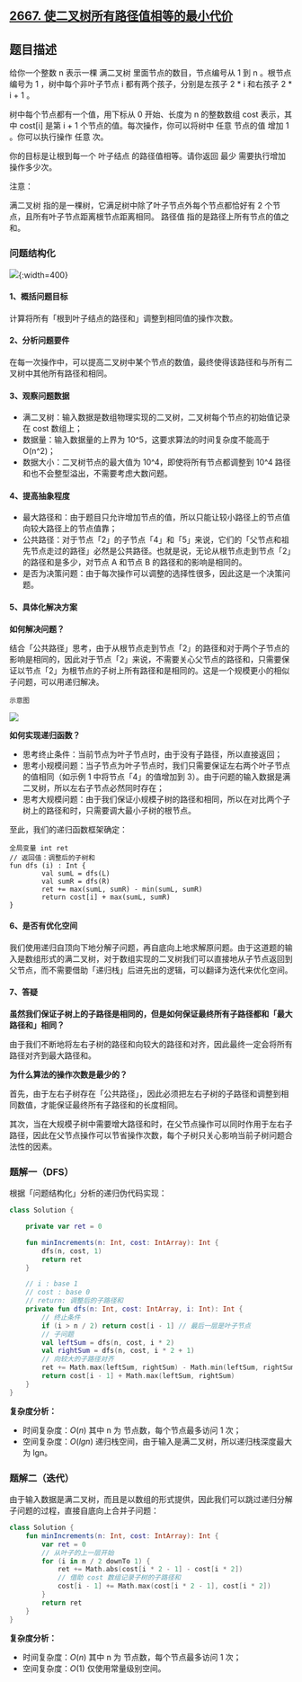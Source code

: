## [2667. 使二叉树所有路径值相等的最小代价](https://leetcode.cn/problems/make-costs-of-paths-equal-in-a-binary-tree/)

## 题目描述

给你一个整数 n 表示一棵 满二叉树 里面节点的数目，节点编号从 1 到 n 。根节点编号为 1 ，树中每个非叶子节点 i 都有两个孩子，分别是左孩子 2 * i 和右孩子 2 * i + 1 。

树中每个节点都有一个值，用下标从 0 开始、长度为 n 的整数数组 cost 表示，其中 cost[i] 是第 i + 1 个节点的值。每次操作，你可以将树中 任意 节点的值 增加 1 。你可以执行操作 任意 次。

你的目标是让根到每一个 叶子结点 的路径值相等。请你返回 最少 需要执行增加操作多少次。

注意：

满二叉树 指的是一棵树，它满足树中除了叶子节点外每个节点都恰好有 2 个节点，且所有叶子节点距离根节点距离相同。
路径值 指的是路径上所有节点的值之和。

### 问题结构化

![](https://pic.leetcode.cn/1683468511-yemwbV-T4.jpg){:width=400}

#### 1、概括问题目标

计算将所有「根到叶子结点的路径和」调整到相同值的操作次数。

#### 2、分析问题要件

在每一次操作中，可以提高二叉树中某个节点的数值，最终使得该路径和与所有二叉树中其他所有路径和相同。

#### 3、观察问题数据

- 满二叉树：输入数据是数组物理实现的二叉树，二叉树每个节点的初始值记录在 cost 数组上；
- 数据量：输入数据量的上界为 10^5，这要求算法的时间复杂度不能高于 O(n^2)；
- 数据大小：二叉树节点的最大值为 10^4，即使将所有节点都调整到 10^4 路径和也不会整型溢出，不需要考虑大数问题。

#### 4、提高抽象程度

- 最大路径和：由于题目只允许增加节点的值，所以只能让较小路径上的节点值向较大路径上的节点值靠；
- 公共路径：对于节点「2」的子节点「4」和「5」来说，它们的「父节点和祖先节点走过的路径」必然是公共路径。也就是说，无论从根节点走到节点「2」的路径和是多少，对节点 A 和节点 B 的路径和的影响是相同的。
- 是否为决策问题：由于每次操作可以调整的选择性很多，因此这是一个决策问题。

#### 5、具体化解决方案

**如何解决问题？**

结合「公共路径」思考，由于从根节点走到节点「2」的路径和对于两个子节点的影响是相同的，因此对于节点「2」来说，不需要关心父节点的路径和，只需要保证以节点「2」为根节点的子树上所有路径和是相同的。这是一个规模更小的相似子问题，可以用递归解决。

`示意图`

![](https://files.mdnice.com/user/3257/304b2000-ccdb-417e-a6b4-3e564309d773.png)

**如何实现递归函数？**

- 思考终止条件：当前节点为叶子节点时，由于没有子路径，所以直接返回；
- 思考小规模问题：当子节点为叶子节点时，我们只需要保证左右两个叶子节点的值相同（如示例 1 中将节点「4」的值增加到 3）。由于问题的输入数据是满二叉树，所以左右子节点必然同时存在；
- 思考大规模问题：由于我们保证小规模子树的路径和相同，所以在对比两个子树上的路径和时，只需要调大最小子树的根节点。

至此，我们的递归函数框架确定：

```
全局变量 int ret
// 返回值：调整后的子树和
fun dfs (i) : Int {
		val sumL = dfs(L)
		val sumR = dfs(R)
		ret += max(sumL, sumR) - min(sumL, sumR) 
		return cost[i] + max(sumL, sumR)
}
```

#### 6、是否有优化空间

我们使用递归自顶向下地分解子问题，再自底向上地求解原问题。由于这道题的输入是数组形式的满二叉树，对于数组实现的二叉树我们可以直接地从子节点返回到父节点，而不需要借助「递归栈」后进先出的逻辑，可以翻译为迭代来优化空间。

#### 7、答疑

**虽然我们保证子树上的子路径是相同的，但是如何保证最终所有子路径都和「最大路径和」相同？**

由于我们不断地将左右子树的路径和向较大的路径和对齐，因此最终一定会将所有路径对齐到最大路径和。

**为什么算法的操作次数是最少的？**

首先，由于左右子树存在「公共路径」，因此必须把左右子树的子路径和调整到相同数值，才能保证最终所有子路径和的长度相同。

其次，当在大规模子树中需要增大路径和时，在父节点操作可以同时作用于左右子路径，因此在父节点操作可以节省操作次数，每个子树只关心影响当前子树问题合法性的因素。

### 题解一（DFS）

根据「问题结构化」分析的递归伪代码实现：

```kotlin
class Solution {

    private var ret = 0

    fun minIncrements(n: Int, cost: IntArray): Int {
        dfs(n, cost, 1)
        return ret
    }

    // i : base 1
    // cost : base 0
    // return: 调整后的子路径和
    private fun dfs(n: Int, cost: IntArray, i: Int): Int {
        // 终止条件
        if (i > n / 2) return cost[i - 1] // 最后一层是叶子节点
        // 子问题
        val leftSum = dfs(n, cost, i * 2)
        val rightSum = dfs(n, cost, i * 2 + 1)
        // 向较大的子路径对齐
        ret += Math.max(leftSum, rightSum) - Math.min(leftSum, rightSum)
        return cost[i - 1] + Math.max(leftSum, rightSum)
    }
}
```

**复杂度分析：**

- 时间复杂度：$O(n)$ 其中 n 为 节点数，每个节点最多访问 1 次；
- 空间复杂度：$O(lgn)$ 递归栈空间，由于输入是满二叉树，所以递归栈深度最大为 lgn。

### 题解二（迭代）

由于输入数据是满二叉树，而且是以数组的形式提供，因此我们可以跳过递归分解子问题的过程，直接自底向上合并子问题：

```kotlin
class Solution {
    fun minIncrements(n: Int, cost: IntArray): Int {
        var ret = 0
        // 从叶子的上一层开始
        for (i in n / 2 downTo 1) {
            ret += Math.abs(cost[i * 2 - 1] - cost[i * 2])
            // 借助 cost 数组记录子树的子路径和
            cost[i - 1] += Math.max(cost[i * 2 - 1], cost[i * 2])
        }
        return ret
    }
}
```

**复杂度分析：**

- 时间复杂度：$O(n)$ 其中 n 为 节点数，每个节点最多访问 1 次；
- 空间复杂度：$O(1)$ 仅使用常量级别空间。
